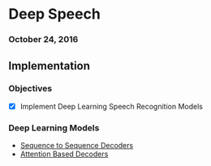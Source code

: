 # Deep Speech
### October 24, 2016

## Implementation

### Objectives

* [x] Implement Deep Learning Speech Recognition Models

### Deep Learning Models

* [Sequence to Sequence Decoders](../code/s2s.py)
* [Attention Based Decoders](../code/s2s.py)
